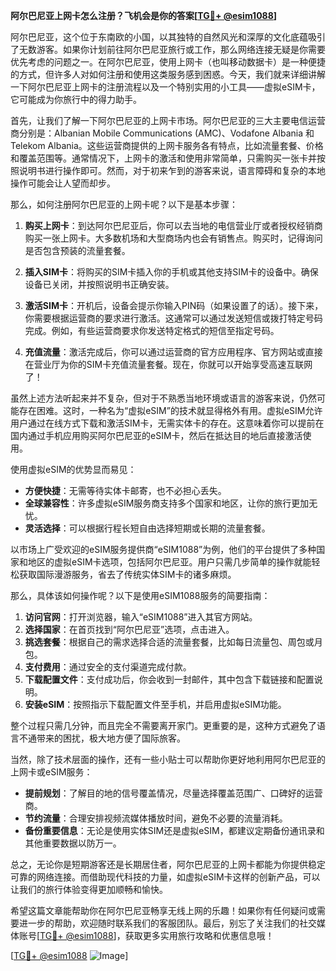 **阿尔巴尼亚上网卡怎么注册？飞机会是你的答案[[TG💪+ @esim1088](https://t.me/s/esim1088)]**

阿尔巴尼亚，这个位于东南欧的小国，以其独特的自然风光和深厚的文化底蕴吸引了无数游客。如果你计划前往阿尔巴尼亚旅行或工作，那么网络连接无疑是你需要优先考虑的问题之一。在阿尔巴尼亚，使用上网卡（也叫移动数据卡）是一种便捷的方式，但许多人对如何注册和使用这类服务感到困惑。今天，我们就来详细讲解一下阿尔巴尼亚上网卡的注册流程以及一个特别实用的小工具——虚拟eSIM卡，它可能成为你旅行中的得力助手。

首先，让我们了解一下阿尔巴尼亚的上网卡市场。阿尔巴尼亚的三大主要电信运营商分别是：Albanian Mobile Communications (AMC)、Vodafone Albania 和 Telekom Albania。这些运营商提供的上网卡服务各有特点，比如流量套餐、价格和覆盖范围等。通常情况下，上网卡的激活和使用非常简单，只需购买一张卡并按照说明书进行操作即可。然而，对于初来乍到的游客来说，语言障碍和复杂的本地操作可能会让人望而却步。

那么，如何注册阿尔巴尼亚的上网卡呢？以下是基本步骤：

1. **购买上网卡**：到达阿尔巴尼亚后，你可以去当地的电信营业厅或者授权经销商购买一张上网卡。大多数机场和大型商场内也会有销售点。购买时，记得询问是否包含预装的流量套餐。

2. **插入SIM卡**：将购买的SIM卡插入你的手机或其他支持SIM卡的设备中。确保设备已关闭，并按照说明书正确安装。

3. **激活SIM卡**：开机后，设备会提示你输入PIN码（如果设置了的话）。接下来，你需要根据运营商的要求进行激活。这通常可以通过发送短信或拨打特定号码完成。例如，有些运营商要求你发送特定格式的短信至指定号码。

4. **充值流量**：激活完成后，你可以通过运营商的官方应用程序、官方网站或直接在营业厅为你的SIM卡充值流量套餐。现在，你就可以开始享受高速互联网了！

虽然上述方法听起来并不复杂，但对于不熟悉当地环境或语言的游客来说，仍然可能存在困难。这时，一种名为“虚拟eSIM”的技术就显得格外有用。虚拟eSIM允许用户通过在线方式下载和激活SIM卡，无需实体卡的存在。这意味着你可以提前在国内通过手机应用购买阿尔巴尼亚的eSIM卡，然后在抵达目的地后直接激活使用。

使用虚拟eSIM的优势显而易见：

- **方便快捷**：无需等待实体卡邮寄，也不必担心丢失。
- **全球兼容性**：许多虚拟eSIM服务商支持多个国家和地区，让你的旅行更加无忧。
- **灵活选择**：可以根据行程长短自由选择短期或长期的流量套餐。

以市场上广受欢迎的eSIM服务提供商“eSIM1088”为例，他们的平台提供了多种国家和地区的虚拟eSIM卡选项，包括阿尔巴尼亚。用户只需几步简单的操作就能轻松获取国际漫游服务，省去了传统实体SIM卡的诸多麻烦。

那么，具体该如何操作呢？以下是使用eSIM1088服务的简要指南：

1. **访问官网**：打开浏览器，输入“eSIM1088”进入其官方网站。
2. **选择国家**：在首页找到“阿尔巴尼亚”选项，点击进入。
3. **挑选套餐**：根据自己的需求选择合适的流量套餐，比如每日流量包、周包或月包。
4. **支付费用**：通过安全的支付渠道完成付款。
5. **下载配置文件**：支付成功后，你会收到一封邮件，其中包含下载链接和配置说明。
6. **安装eSIM**：按照指示下载配置文件至手机，并启用虚拟eSIM功能。

整个过程只需几分钟，而且完全不需要离开家门。更重要的是，这种方式避免了语言不通带来的困扰，极大地方便了国际旅客。

当然，除了技术层面的操作，还有一些小贴士可以帮助你更好地利用阿尔巴尼亚的上网卡或eSIM服务：

- **提前规划**：了解目的地的信号覆盖情况，尽量选择覆盖范围广、口碑好的运营商。
- **节约流量**：合理安排视频流媒体播放时间，避免不必要的流量消耗。
- **备份重要信息**：无论是使用实体SIM还是虚拟eSIM，都建议定期备份通讯录和其他重要数据以防万一。

总之，无论你是短期游客还是长期居住者，阿尔巴尼亚的上网卡都能为你提供稳定可靠的网络连接。而借助现代科技的力量，如虚拟eSIM卡这样的创新产品，可以让我们的旅行体验变得更加顺畅和愉快。

希望这篇文章能帮助你在阿尔巴尼亚畅享无线上网的乐趣！如果你有任何疑问或需要进一步的帮助，欢迎随时联系我们的客服团队。最后，别忘了关注我们的社交媒体账号[[TG💪+ @esim1088](https://t.me/s/esim1088)]，获取更多实用旅行攻略和优惠信息哦！

[[TG💪+ @esim1088](https://t.me/s/esim1088) ![Image](https://i.postimg.cc/4NQfJmqS/Snipaste-2025-05-13-00-14-12.png)]